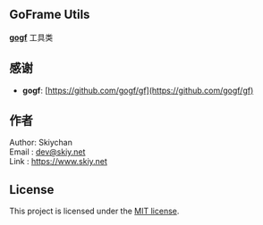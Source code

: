 ## GoFrame Utils
**[gogf](https://github.com/gogf/gf)** 工具类

## 感谢
- **gogf**: [https://github.com/gogf/gf](https://github.com/gogf/gf)

## 作者
Author: Skiychan   
Email : dev@skiy.net   
Link  : https://www.skiy.net   

## License
This project is licensed under the [MIT license](https://github.com/totoval/totoval/blob/master/LICENSE).